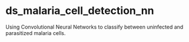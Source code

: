 # ds_malaria_cell_detection_nn
Using Convolutional Neural Networks to classify between uninfected and parasitized malaria cells.
